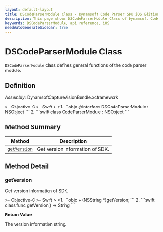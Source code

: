 ```yaml
---
layout: default-layout
title: DSCodeParserModule Class - Dynamsoft Code Parser SDK iOS Edition API Reference
description: This page shows DSCodeParserModule Class of Dynamsoft Code Parser SDK iOS Edition.
keywords: DSCodeParserModule, api reference, iOS
needAutoGenerateSidebar: true
---
```


# DSCodeParserModule Class

`DSCodeParserModule` class defines general functions of the code parser module.

## Definition

*Assembly:* DynamsoftCaptureVisionBundle.xcframework

<div class="sample-code-prefix"></div>
>- Objective-C
>- Swift
>
>1. 
```objc
@interface DSCodeParserModule : NSObject
```
2. 
```swift
class CodeParserModule : NSObject
```

## Method Summary

| Method | Description |
| ------ | ----------- |
| [`getVersion`](#getversion) | Get version information of SDK.|

## Method Detail

### getVersion

Get version information of SDK.

<div class="sample-code-prefix"></div>
>- Objective-C
>- Swift
>
>1. 
```objc
+ (NSString *)getVersion;
```
2. 
```swift
class func getVersion() -> String
```

**Return Value**

The version information string.
